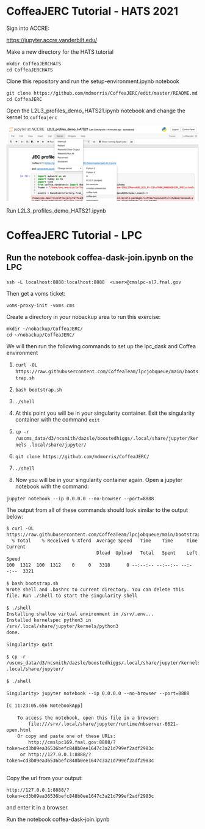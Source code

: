 # CoffeaJERC Tutorial - HATS 2021

Sign into ACCRE:

https://jupyter.accre.vanderbilt.edu/


Make a new directory for the HATS tutorial

```
mkdir CoffeaJERCHATS
cd CoffeaJERCHATS
```

Clone this repository and run the setup-environment.ipynb notebook


```
git clone https://github.com/mdmorris/CoffeaJERC/edit/master/README.md
cd CoffeaJERC
```

Open the L2L3_profiles_demo_HATS21.ipynb notebook and change the kernel to `coffeajerc`

![](coffea_kernel.png)

Run L2L3_profiles_demo_HATS21.ipynb


#
#

# CoffeaJERC Tutorial - LPC

## Run the notebook coffea-dask-join.ipynb on the LPC

```
ssh -L localhost:8888:localhost:8888  <user>@cmslpc-sl7.fnal.gov
```

Then get a voms ticket:

```
voms-proxy-init -voms cms
```

Create a directory in your nobackup area to run this exercise:


```
mkdir ~/nobackup/CoffeaJERC/
cd ~/nobackup/CoffeaJERC/
```

We will then run the following commands to set up the lpc_dask and Coffea environment

1. ```curl -OL https://raw.githubusercontent.com/CoffeaTeam/lpcjobqueue/main/bootstrap.sh```

2. ``` bash bootstrap.sh ```

3. ```./shell```

4. At this point you will be in your singularity container. Exit the singularity container with the command ```exit```

5. ```cp -r /uscms_data/d3/ncsmith/dazsle/boostedhiggs/.local/share/jupyter/kernels .local/share/jupyter/```

6. ```git clone https://github.com/mdmorris/CoffeaJERC/```

7. ```./shell```

8. Now you will be in your singularity container again. Open a jupyter notebook with the command: 

```jupyter notebook --ip 0.0.0.0 --no-browser --port=8888```


The output from all of these commands should look similar to the output below:


```
$ curl -OL https://raw.githubusercontent.com/CoffeaTeam/lpcjobqueue/main/bootstrap.sh
  % Total    % Received % Xferd  Average Speed   Time    Time     Time  Current
                                 Dload  Upload   Total   Spent    Left  Speed
100  1312  100  1312    0     0   3318      0 --:--:-- --:--:-- --:--:--  3321

$ bash bootstrap.sh
Wrote shell and .bashrc to current directory. You can delete this file. Run ./shell to start the singularity shell

$ ./shell
Installing shallow virtual environment in /srv/.env...
Installed kernelspec python3 in /srv/.local/share/jupyter/kernels/python3
done.

Singularity> quit

$ cp -r /uscms_data/d3/ncsmith/dazsle/boostedhiggs/.local/share/jupyter/kernels .local/share/jupyter/

$ ./shell

Singularity> jupyter notebook --ip 0.0.0.0 --no-browser --port=8888

[C 11:23:05.656 NotebookApp] 
    
    To access the notebook, open this file in a browser:
        file:///srv/.local/share/jupyter/runtime/nbserver-6621-open.html
    Or copy and paste one of these URLs:
        http://cmslpc169.fnal.gov:8888/?token=cd3b09ea36536befc848b0ee1647c3a21d799ef2adf2983c
     or http://127.0.0.1:8888/?token=cd3b09ea36536befc848b0ee1647c3a21d799ef2adf2983c


```

Copy the url from your output:

```
http://127.0.0.1:8888/?token=cd3b09ea36536befc848b0ee1647c3a21d799ef2adf2983c
``` 
and enter it in a browser.

Run the notebook coffea-dask-join.ipynb
